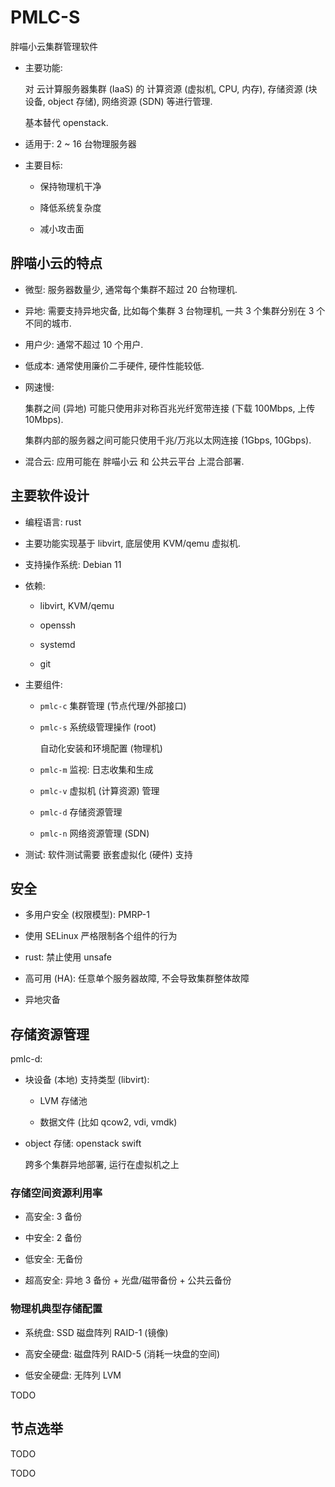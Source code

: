 # PMLC-S
胖喵小云集群管理软件

+ 主要功能:

  对 云计算服务器集群 (IaaS) 的 计算资源 (虚拟机, CPU, 内存),
  存储资源 (块设备, object 存储), 网络资源 (SDN) 等进行管理.

  基本替代 openstack.

+ 适用于: 2 ~ 16 台物理服务器

+ 主要目标:

  - 保持物理机干净

  - 降低系统复杂度

  - 减小攻击面


## 胖喵小云的特点

+ 微型: 服务器数量少, 通常每个集群不超过 20 台物理机.

+ 异地: 需要支持异地灾备, 比如每个集群 3 台物理机,
  一共 3 个集群分别在 3 个不同的城市.

+ 用户少: 通常不超过 10 个用户.

+ 低成本: 通常使用廉价二手硬件, 硬件性能较低.

+ 网速慢:

  集群之间 (异地) 可能只使用非对称百兆光纤宽带连接 (下载 100Mbps, 上传 10Mbps).

  集群内部的服务器之间可能只使用千兆/万兆以太网连接 (1Gbps, 10Gbps).

+ 混合云: 应用可能在 胖喵小云 和 公共云平台 上混合部署.


## 主要软件设计

+ 编程语言: rust

+ 主要功能实现基于 libvirt,
  底层使用 KVM/qemu 虚拟机.

+ 支持操作系统: Debian 11

+ 依赖:

  - libvirt, KVM/qemu

  - openssh

  - systemd

  - git

+ 主要组件:

  - `pmlc-c` 集群管理 (节点代理/外部接口)

  - `pmlc-s` 系统级管理操作 (root)

    自动化安装和环境配置 (物理机)

  - `pmlc-m` 监视: 日志收集和生成

  - `pmlc-v` 虚拟机 (计算资源) 管理

  - `pmlc-d` 存储资源管理

  - `pmlc-n` 网络资源管理 (SDN)

+ 测试: 软件测试需要 嵌套虚拟化 (硬件) 支持


## 安全

+ 多用户安全 (权限模型): PMRP-1

+ 使用 SELinux 严格限制各个组件的行为

+ rust: 禁止使用 unsafe

+ 高可用 (HA): 任意单个服务器故障, 不会导致集群整体故障

+ 异地灾备


## 存储资源管理

pmlc-d:

+ 块设备 (本地) 支持类型 (libvirt):

  - LVM 存储池

  - 数据文件 (比如 qcow2, vdi, vmdk)

+ object 存储: openstack swift

  跨多个集群异地部署, 运行在虚拟机之上

### 存储空间资源利用率

+ 高安全: 3 备份

+ 中安全: 2 备份

+ 低安全: 无备份

+ 超高安全: 异地 3 备份 + 光盘/磁带备份 + 公共云备份

### 物理机典型存储配置

+ 系统盘: SSD 磁盘阵列 RAID-1 (镜像)

+ 高安全硬盘: 磁盘阵列 RAID-5 (消耗一块盘的空间)

+ 低安全硬盘: 无阵列 LVM

TODO


## 节点选举

TODO

TODO
